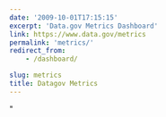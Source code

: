 ```yaml
---
date: '2009-10-01T17:15:15'
excerpt: 'Data.gov Metrics Dashboard'
link: https://www.data.gov/metrics
permalink: 'metrics/'
redirect_from:
    - /dashboard/

slug: metrics
title: Datagov Metrics
---
```


<div id="metrics">
  <div style="width: 800px;">
    <canvas id="metricsRequestsLast7Days"></canvas>
    <canvas id="metricsRequestsLast28Days"></canvas>
  </div>"
</div>

<!-- <script type="text/javascript" src="../_data/metrics.js"></script> -->
